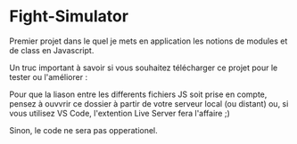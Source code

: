 # Fight-Simulator

Premier projet dans le quel je mets en application les notions de modules et de class en Javascript. 

Un truc important à savoir si vous souhaitez télécharger ce projet pour le tester ou l'améliorer : 

Pour que la liason entre les differents fichiers JS soit prise en compte, pensez à ouvvrir ce dossier à partir de votre serveur local (ou distant) ou, si vous utilisez VS Code, l'extention Live Server fera l'affaire ;)

Sinon, le code ne sera pas opperationel. 
